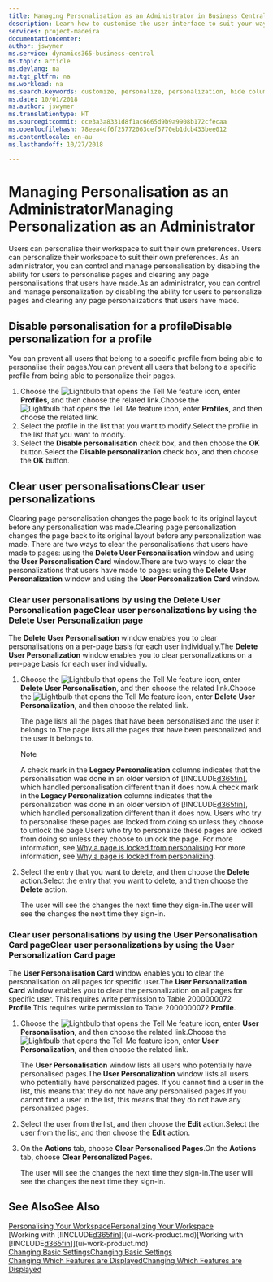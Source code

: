 ```yaml
---
title: Managing Personalisation as an Administrator in Business Central | Microsoft Docs
description: Learn how to customise the user interface to suit your way of working.
services: project-madeira
documentationcenter: 
author: jswymer
ms.service: dynamics365-business-central
ms.topic: article
ms.devlang: na
ms.tgt_pltfrm: na
ms.workload: na
ms.search.keywords: customize, personalize, personalization, hide columns, remove fields, move fields
ms.date: 10/01/2018
ms.author: jswymer
ms.translationtype: HT
ms.sourcegitcommit: cce3a3a8331d8f1ac6665d9b9a9908b172cfecaa
ms.openlocfilehash: 78eea4df6f25772063cef5770eb1dcb433bee012
ms.contentlocale: en-au
ms.lasthandoff: 10/27/2018

---
```

# <a name="managing-personalization-as-an-administrator"></a><span data-ttu-id="969e2-103">Managing Personalisation as an Administrator</span><span class="sxs-lookup"><span data-stu-id="969e2-103">Managing Personalization as an Administrator</span></span>
<span data-ttu-id="969e2-104"><!--NAV in the Web client--> Users can personalise their workspace to suit their own preferences.</span><span class="sxs-lookup"><span data-stu-id="969e2-104"><!--NAV in the Web client--> Users can personalize their workspace to suit their own preferences.</span></span> <span data-ttu-id="969e2-105">As an administrator, you can control and manage personalisation by disabling the ability for users to personalise pages and clearing any page personalisations that users have made.</span><span class="sxs-lookup"><span data-stu-id="969e2-105">As an administrator, you can control and manage personalization by disabling the ability for users to personalize pages and clearing any page personalizations that users have made.</span></span>

## <a name="disable-personalization-for-a-profile"></a><span data-ttu-id="969e2-106">Disable personalisation for a profile</span><span class="sxs-lookup"><span data-stu-id="969e2-106">Disable personalization for a profile</span></span>
<span data-ttu-id="969e2-107">You can prevent all users that belong to a specific profile from being able to personalise their pages.</span><span class="sxs-lookup"><span data-stu-id="969e2-107">You can prevent all users that belong to a specific profile from being able to personalize their pages.</span></span>
1.  <span data-ttu-id="969e2-108">Choose the ![Lightbulb that opens the Tell Me feature](media/ui-search/search_small.png "Tell me what you want to do") icon, enter **Profiles**, and then choose the related link.</span><span class="sxs-lookup"><span data-stu-id="969e2-108">Choose the ![Lightbulb that opens the Tell Me feature](media/ui-search/search_small.png "Tell me what you want to do") icon, enter **Profiles**, and then choose the related link.</span></span>
2.  <span data-ttu-id="969e2-109">Select the profile in the list that you want to modify.</span><span class="sxs-lookup"><span data-stu-id="969e2-109">Select the profile in the list that you want to modify.</span></span>
3. <span data-ttu-id="969e2-110">Select the **Disable personalisation** check box, and then choose the **OK** button.</span><span class="sxs-lookup"><span data-stu-id="969e2-110">Select the **Disable personalization** check box, and then choose the **OK** button.</span></span>

## <a name="clear-user-personalizations"></a><span data-ttu-id="969e2-111">Clear user personalisations</span><span class="sxs-lookup"><span data-stu-id="969e2-111">Clear user personalizations</span></span>

<span data-ttu-id="969e2-112">Clearing page personalisation changes the page back to its original layout before any personalisation was made.</span><span class="sxs-lookup"><span data-stu-id="969e2-112">Clearing page personalization changes the page back to its original layout before any personalization was made.</span></span> <span data-ttu-id="969e2-113">There are two ways to clear the personalisations that users have made to pages: using the **Delete User Personalisation** window and using the **User Personalisation Card** window.</span><span class="sxs-lookup"><span data-stu-id="969e2-113">There are two ways to clear the personalizations that users have made to pages: using the **Delete User Personalization** window and using the **User Personalization Card** window.</span></span>

### <a name="clear-user-personalizations-by-using-the-delete-user-personalization-page"></a><span data-ttu-id="969e2-114">Clear user personalisations by using the Delete User Personalisation page</span><span class="sxs-lookup"><span data-stu-id="969e2-114">Clear user personalizations by using the Delete User Personalization page</span></span>

<span data-ttu-id="969e2-115">The **Delete User Personalisation** window enables you to clear personalisations on a per-page basis for each user individually.</span><span class="sxs-lookup"><span data-stu-id="969e2-115">The **Delete User Personalization** window enables you to clear personalizations on a per-page basis for each user individually.</span></span>

1.  <span data-ttu-id="969e2-116">Choose the ![Lightbulb that opens the Tell Me feature](media/ui-search/search_small.png "Tell me what you want to do") icon, enter **Delete User Personalisation**, and then choose the related link.</span><span class="sxs-lookup"><span data-stu-id="969e2-116">Choose the ![Lightbulb that opens the Tell Me feature](media/ui-search/search_small.png "Tell me what you want to do") icon, enter **Delete User Personalization**, and then choose the related link.</span></span>

    <span data-ttu-id="969e2-117">The page lists all the pages that have been personalised and the user it belongs to.</span><span class="sxs-lookup"><span data-stu-id="969e2-117">The page lists all the pages that have been personalized and the user it belongs to.</span></span>

    >[!NOTE]
    > <span data-ttu-id="969e2-118">A check mark in the **Legacy Personalisation** columns indicates that the personalisation was done in an older version of [!INCLUDE[d365fin](includes/d365fin_md.md)], which handled personalisation different than it does now.</span><span class="sxs-lookup"><span data-stu-id="969e2-118">A check mark in the **Legacy Personalization** columns indicates that the personalization was done in an older version of [!INCLUDE[d365fin](includes/d365fin_md.md)], which handled personalization different than it does now.</span></span> <span data-ttu-id="969e2-119">Users who try to personalise these pages are locked from doing so unless they choose to unlock the page.</span><span class="sxs-lookup"><span data-stu-id="969e2-119">Users who try to personalize these pages are locked from doing so unless they choose to unlock the page.</span></span> <span data-ttu-id="969e2-120">For more information, see [Why a page is locked from personalising](ui-personalization-locked.md).</span><span class="sxs-lookup"><span data-stu-id="969e2-120">For more information, see [Why a page is locked from personalizing](ui-personalization-locked.md).</span></span>

2. <span data-ttu-id="969e2-121">Select the entry that you want to delete, and then choose the **Delete** action.</span><span class="sxs-lookup"><span data-stu-id="969e2-121">Select the entry that you want to delete, and then choose the **Delete** action.</span></span>

    <span data-ttu-id="969e2-122">The user will see the changes the next time they sign-in.</span><span class="sxs-lookup"><span data-stu-id="969e2-122">The user will see the changes the next time they sign-in.</span></span>

### <a name="clear-user-personalizations-by-using-the-user-personalization-card-page"></a><span data-ttu-id="969e2-123">Clear user personalisations by using the User Personalisation Card page</span><span class="sxs-lookup"><span data-stu-id="969e2-123">Clear user personalizations by using the User Personalization Card page</span></span>

<span data-ttu-id="969e2-124">The **User Personalisation Card** window enables you to clear the personalisation on all pages for specific user.</span><span class="sxs-lookup"><span data-stu-id="969e2-124">The **User Personalization Card** window enables you to clear the personalization on all pages for specific user.</span></span> <span data-ttu-id="969e2-125">This requires write permission to Table 2000000072 **Profile**.</span><span class="sxs-lookup"><span data-stu-id="969e2-125">This requires write permission to Table 2000000072 **Profile**.</span></span>

1.  <span data-ttu-id="969e2-126">Choose the ![Lightbulb that opens the Tell Me feature](media/ui-search/search_small.png "Tell me what you want to do") icon, enter **User Personalisation**, and then choose the related link.</span><span class="sxs-lookup"><span data-stu-id="969e2-126">Choose the ![Lightbulb that opens the Tell Me feature](media/ui-search/search_small.png "Tell me what you want to do") icon, enter **User Personalization**, and then choose the related link.</span></span>

    <span data-ttu-id="969e2-127">The **User Personalisation** window lists all users who potentially have personalised pages.</span><span class="sxs-lookup"><span data-stu-id="969e2-127">The **User Personalization** window lists all users who potentially have personalized pages.</span></span> <span data-ttu-id="969e2-128">If you cannot find a user in the list, this means that they do not have any personalised pages.</span><span class="sxs-lookup"><span data-stu-id="969e2-128">If you cannot find a user in the list, this means that they do not have any personalized pages.</span></span>

2. <span data-ttu-id="969e2-129">Select the user from the list, and then choose the **Edit** action.</span><span class="sxs-lookup"><span data-stu-id="969e2-129">Select the user from the list, and then choose the **Edit** action.</span></span>

3.  <span data-ttu-id="969e2-130">On the **Actions** tab, choose **Clear Personalised Pages**.</span><span class="sxs-lookup"><span data-stu-id="969e2-130">On the **Actions** tab, choose **Clear Personalized Pages**.</span></span>

    <span data-ttu-id="969e2-131">The user will see the changes the next time they sign-in.</span><span class="sxs-lookup"><span data-stu-id="969e2-131">The user will see the changes the next time they sign-in.</span></span>

## <a name="see-also"></a><span data-ttu-id="969e2-132">See Also</span><span class="sxs-lookup"><span data-stu-id="969e2-132">See Also</span></span>
[<span data-ttu-id="969e2-133">Personalising Your Workspace</span><span class="sxs-lookup"><span data-stu-id="969e2-133">Personalizing Your Workspace</span></span>](ui-personalization-user.md)  
<span data-ttu-id="969e2-134">[Working with [!INCLUDE[d365fin](includes/d365fin_md.md)]](ui-work-product.md)</span><span class="sxs-lookup"><span data-stu-id="969e2-134">[Working with [!INCLUDE[d365fin](includes/d365fin_md.md)]](ui-work-product.md)</span></span>  
[<span data-ttu-id="969e2-135">Changing Basic Settings</span><span class="sxs-lookup"><span data-stu-id="969e2-135">Changing Basic Settings</span></span>](ui-change-basic-settings.md)  
[<span data-ttu-id="969e2-136">Changing Which Features are Displayed</span><span class="sxs-lookup"><span data-stu-id="969e2-136">Changing Which Features are Displayed</span></span>](ui-experiences.md)  

